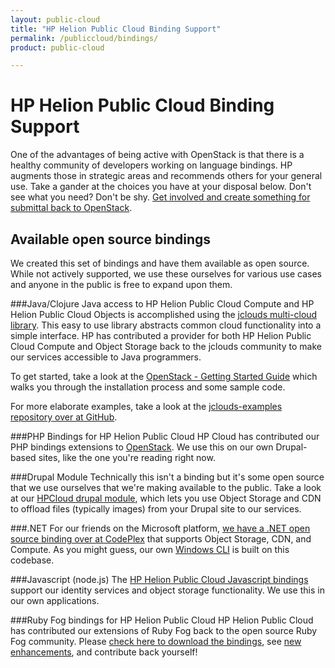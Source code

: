 ```yaml
---
layout: public-cloud
title: "HP Helion Public Cloud Binding Support"
permalink: /publiccloud/bindings/
product: public-cloud

---
```

<!--PUBLISHED-->
# HP Helion Public Cloud Binding Support

One of the advantages of being active with OpenStack is that there is a healthy community of developers working on language bindings.  HP augments those in strategic areas and recommends others for your general use.  Take a gander at the choices you have at your disposal below.  Don't see what you need?  Don't be shy. [Get involved and create something for submittal back to OpenStack](http://openstack.org/community).

## Available open source bindings
We created this set of bindings and have them available as open source.  While not actively supported, we use these ourselves for various use cases and anyone in the public is free to expand upon them.

###Java/Clojure
Java access to HP Helion Public Cloud Compute and HP Helion Public Cloud Objects is accomplished using the [jclouds multi-cloud library](https://jclouds.apache.org).  This easy to use library abstracts common cloud functionality into a simple interface.  HP has contributed a provider for both HP Helion Public Cloud Compute and Object Storage back to the jclouds community to make our services accessible to Java programmers.

To get started, take a look at the [OpenStack - Getting Started Guide](http://jclouds.apache.org/guides/openstack) which walks you through the installation process and some sample code.

For more elaborate examples, take a look at the [jclouds-examples repository over at GitHub](https://github.com/jclouds/jclouds-examples).

###PHP Bindings for HP Helion Public Cloud
HP Cloud has contributed our PHP bindings extensions to [OpenStack](http://hpcloud.github.com/HPCloud-PHP). We use this on our own Drupal-based sites, like the one you're reading right now.

###Drupal Module
Technically this isn't a binding but it's some open source that we use ourselves that we're making available to the public.  Take a look at our [HPCloud drupal module](http://drupal.org/project/hpcloud), which lets you use Object Storage and CDN to offload files (typically images) from your Drupal site to our services.

###.NET
For our friends on the Microsoft platform, [we have a .NET open source binding over at CodePlex](http://hpcloud.codeplex.com/) that supports Object Storage, CDN, and Compute.  As you might guess, our own [Windows CLI](/publiccloud/cli/windows/) is built on this codebase.

###Javascript (node.js)
The [HP Helion Public Cloud Javascript bindings](http://hpcloud.github.io/hpcloud-js/) support our identity services and object storage functionality. We use this in our own applications.

###Ruby Fog bindings for HP Helion Public Cloud
HP Helion Public Cloud has contributed our extensions of Ruby Fog back to the open source Ruby Fog community. Please [check here to download the bindings](http://rubygems.org/gems/fog), see [new enhancements](https://github.com/fog/fog/blob/master/lib/fog/hp/README.md), and contribute back yourself!
